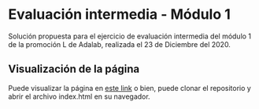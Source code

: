 # Evaluación intermedia - Módulo 1

Solución propuesta para el ejercicio de evaluación intermedia del módulo 1 de la promoción L de Adalab, realizada el 23 de Diciembre del 2020.

## Visualización de la página

Puede visualizar la página en [este link](http://beta.adalab.es/modulo-1-evaluacion-intermedia-AmandaKhol/) o bien, puede clonar el repositorio y abrir el archivo index.html en su navegador.
